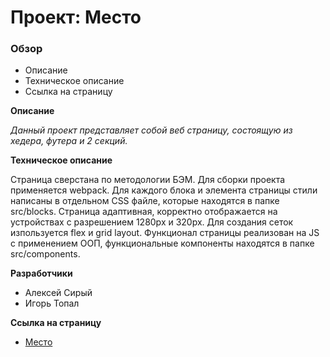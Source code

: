 # Проект: Место

### Обзор

- Описание
- Техническое описание
- Ссылка на страницу

**Описание**

_Данный проект представляет собой веб страницу, состоящую из хедера, футера и 2 секций._

**Техническое описание**

Страница сверстана по методологии БЭМ. Для сборки проекта применяется webpack. Для каждого блока и элемента страницы стили написаны в отдельном CSS файле, которые находятся в папке src/blocks. Страница адаптивная, корректно отображается на устройствах с разрешением 1280px и 320px. Для создания сеток изпользуется flex и grid layout. Функционал страницы реализован на JS с применением ООП, функциональные компоненты находятся в папке src/components.

**Разработчики**
+ Алексей Сирый
+ Игорь Топал

**Ссылка на страницу**

- [Место](https://aleksey-dev-crt.github.io/mesto-project/)
